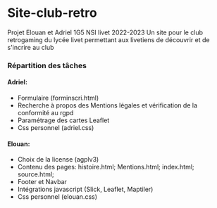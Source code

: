 # Site-club-retro
Projet Elouan et Adriel 1G5 NSI livet 2022-2023
Un site pour le club retrogaming du lycée livet permettant aux livetiens de découvrir et de s'incrire au club


### Répartition des tâches
#### Adriel:
* Formulaire (forminscri.html)
* Recherche à propos des Mentions légales et vérification de la conformité au rgpd
* Paramétrage des cartes Leaflet
* Css personnel (adriel.css)
#### Elouan:
* Choix de la license (agplv3)
* Contenu des pages: histoire.html; Mentions.html; index.html; source.html;
* Footer et Navbar
* Intégrations javascript (Slick, Leaflet, Maptiler)
* Css personnel (elouan.css)
